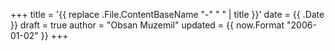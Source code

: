 +++
title = '{{ replace .File.ContentBaseName "-" " " | title }}'
date = {{ .Date }}
draft = true
author = "Obsan Muzemil"
updated = {{ now.Format "2006-01-02" }}
+++

